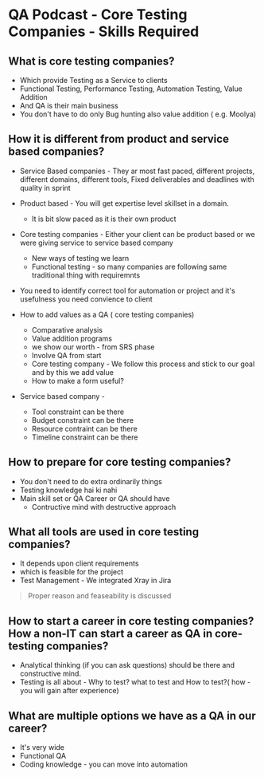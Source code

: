 # QA Podcast - Core Testing Companies - Skills Required

## What is core testing companies?

* Which provide Testing as a Service to clients
* Functional Testing, Performance Testing, Automation Testing, Value Addition
* And QA is their main business
* You don't have to do only Bug hunting also value addition ( e.g. Moolya)

## How it is different from product and service based companies?

* Service Based companies - They ar most fast paced, different projects, different domains, different tools, Fixed deliverables and deadlines with quality in sprint
* Product based - You will get expertise level skillset in a domain. 
    * It is bit slow paced as it is their own product
* Core testing companies - Either your client can be product based or we were giving service to service based company
    * New ways of testing we learn
    * Functional testing - so many companies are following same traditional thing with requiremnts

* You need to identify correct tool for automation or project and it's usefulness you need convience to client

* How to add values as a QA ( core testing companies)
    * Comparative analysis
    * Value addition programs
    * we show our worth - from SRS phase
    * Involve QA from start
    * Core testing company - We follow this process and stick to our goal and by this we add value
    * How to make a form useful?
* Service based company - 
    * Tool constraint can be there
    * Budget constraint can be there
    * Resource contraint can be there
    * Timeline constraint can be there

## How to prepare for core testing companies?

* You don't need to do extra ordinarily things
* Testing knowledge hai ki nahi
* Main skill set or QA Career or QA should have
    * Contructive mind with destructive approach

## What all tools are used in core testing companies?

* It depends upon client requirements
* which is feasible for the project
* Test Management - We integrated Xray in Jira

> Proper reason and feaseability is discussed  

## How to start a career in core testing companies? How a non-IT can start a career as QA in core-testing companies?

* Analytical thinking (if you can ask questions) should be there and constructive mind.
* Testing is all about - Why to test? what to test and How to test?( how - you will gain after experience)

## What are multiple options we have as a QA in our career?

* It's very wide
* Functional QA
* Coding knowledge - you can move into automation

